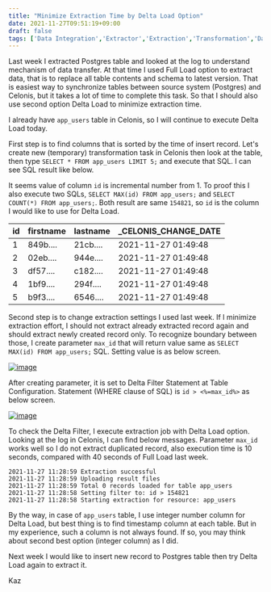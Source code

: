 ```yaml
---
title: "Minimize Extraction Time by Delta Load Option"
date: 2021-11-27T09:51:19+09:00
draft: false
tags: ['Data Integration','Extractor','Extraction','Transformation','Data Job']
---
```


Last week I extracted Postgres table and looked at the log to understand mechanism of data transfer. At that time I used Full Load option to extract data, that is to replace all table contents and schema to latest version. That is easiest way to synchronize tables between source system (Postgres) and Celonis, but it takes a lot of time to complete this task. So that I should also use second option Delta Load to minimize extraction time.

I already have `app_users` table in Celonis, so I will continue to execute Delta Load today.

First step is to find columns that is sorted by the time of insert record. Let's create new (temporary) transformation task in Celonis then look at the table, then type `SELECT * FROM app_users LIMIT 5;` and execute that SQL. I can see SQL result like below. 

It seems value of column `id` is incremental number from 1. To proof this I also execute two SQLs, `SELECT MAX(id) FROM app_users;` and `SELECT COUNT(*) FROM app_users;`. Both result are same `154821`, so `id` is the column I would like to use for Delta Load.

| id  | firstname | lastname | _CELONIS_CHANGE_DATE | 
| --- | --------- | -------- | -------------------- | 
| 1   | 849b.... | 21cb.... | 2021-11-27 01:49:48  | 
| 2   | 02eb.... | 944e.... | 2021-11-27 01:49:48  | 
| 3   | df57.... | c182.... | 2021-11-27 01:49:48  | 
| 4   | 1bf9.... | 294f.... | 2021-11-27 01:49:48  | 
| 5   | b9f3.... | 6546.... | 2021-11-27 01:49:48  | 


Second step is to change extraction settings I used last week. If I minimize extraction effort, I should not extract already extracted record again and should extract newly created record only. To recognize boundary between those, I create parameter `max_id` that will return value same as `SELECT MAX(id) FROM app_users;` SQL. Setting value is as below screen.

[![image](https://user-images.githubusercontent.com/67397583/143665240-981482ba-0647-499f-ba49-e1a1ea5449ff.png)](https://user-images.githubusercontent.com/67397583/143665240-981482ba-0647-499f-ba49-e1a1ea5449ff.png)

After creating parameter, it is set to Delta Filter Statement at Table Configuration. Statement (WHERE clause of SQL) is `id > <%=max_id%>` as below screen.

[![image](https://user-images.githubusercontent.com/67397583/143665352-c940e7cf-b346-4ddd-9f74-71d01bba8fb6.png)](https://user-images.githubusercontent.com/67397583/143665352-c940e7cf-b346-4ddd-9f74-71d01bba8fb6.png)

To check the Delta Filter, I execute extraction job with Delta Load option. Looking at the log in Celonis, I can find below messages. Parameter `max_id` works well so I do not extract duplicated record, also execution time is 10 seconds, compared with 40 seconds of Full Load last week.

```
2021-11-27 11:28:59 Extraction successful
2021-11-27 11:28:59 Uploading result files
2021-11-27 11:28:59 Total 0 records loaded for table app_users
2021-11-27 11:28:58 Setting filter to: id > 154821
2021-11-27 11:28:58 Starting extraction for resource: app_users
```

By the way, in case of `app_users` table, I use integer number column for Delta Load, but best thing is to find timestamp column at each table. But in my experience, such a column is not always found. If so, you may think about second best option (integer column) as I did.

Next week I would like to insert new record to Postgres table then try Delta Load again to extract it.

Kaz

